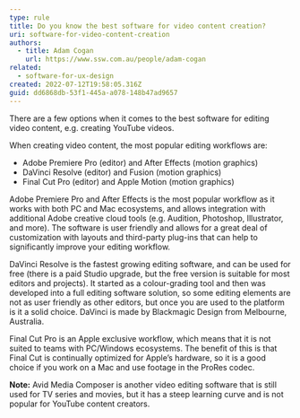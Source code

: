 ```yaml
---
type: rule
title: Do you know the best software for video content creation?
uri: software-for-video-content-creation
authors:
  - title: Adam Cogan
    url: https://www.ssw.com.au/people/adam-cogan
related:
  - software-for-ux-design
created: 2022-07-12T19:58:05.316Z
guid: dd6868db-53f1-445a-a078-148b47ad9657
---
```


There are a few options when it comes to the best software for editing video content, e.g. creating YouTube videos.

When creating video content, the most popular editing workflows are:

- Adobe Premiere Pro (editor) and After Effects (motion graphics)
- DaVinci Resolve (editor) and Fusion (motion graphics)
- Final Cut Pro (editor) and Apple Motion (motion graphics)

<!--endintro-->

Adobe Premiere Pro and After Effects is the most popular workflow as it works with both PC and Mac ecosystems, and allows integration with additional Adobe creative cloud tools (e.g. Audition, Photoshop, Illustrator, and more).
The software is user friendly and allows for a great deal of customization with layouts and third-party plug-ins that can help to significantly improve your editing workflow.

DaVinci Resolve is the fastest growing editing software, and can be used for free (there is a paid Studio upgrade, but the free version is suitable for most editors and projects).
It started as a colour-grading tool and then was developed into a full editing software solution, so some editing elements are not as user friendly as other editors, but once you are used to the platform is it a solid choice.
DaVinci is made by Blackmagic Design from Melbourne, Australia.

Final Cut Pro is an Apple exclusive workflow, which means that it is not suited to teams with PC/Windows ecosystems. The benefit of this is that Final Cut is continually optimized for Apple’s hardware, so it is a good choice if you work on a Mac and use footage in the ProRes codec.

**Note:** Avid Media Composer is another video editing software that is still used for TV series and movies, but it has a steep learning curve and is not popular for YouTube content creators.
